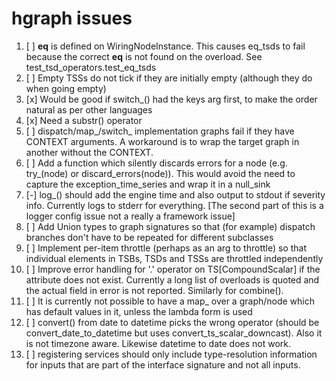 # hgraph issues

1. [ ] __eq__ is defined on WiringNodeInstance.  This causes eq_tsds to fail because the correct __eq__ is not found on the overload. See test_tsd_operators.test_eq_tsds
2. [ ] Empty TSSs do not tick if they are initially empty (although they do when going empty)
3. [x] Would be good if switch_() had the keys arg first, to make the order natural as per other languages
4. [x] Need a substr() operator
7. [ ] dispatch/map_/switch_ implementation graphs fail if they have CONTEXT arguments. A workaround is to wrap the target graph in another without the CONTEXT.
9. [ ] Add a function which silently discards errors for a node (e.g. try_(node) or discard_errors(node)). This would avoid the need to capture the exception_time_series and wrap it in a null_sink
10. [-] log_() should add the engine time and also output to stdout if severity info. Currently logs to stderr for everything. [The second part of this is a logger config issue not a really a framework issue]
11. [ ] Add Union types to graph signatures so that (for example) dispatch branches don't have to be repeated for different subclasses
12. [ ] Implement per-item throttle (perhaps as an arg to throttle) so that individual elements in TSBs, TSDs and TSSs are throttled independently
13. [ ] Improve error handling for '.' operator on TS[CompoundScalar] if the attribute does not exist.  Currently a long list of overloads is quoted and the actual field in error is not reported. Similarly for combine().
14. [ ] It is currently not possible to have a map_ over a graph/node which has default values in it, unless the lambda form is used
15. [ ] convert() from date to datetime picks the wrong operator (should be convert_date_to_datetime but uses convert_ts_scalar_downcast). Also it is not timezone aware. Likewise datetime to date does not work.
16. [ ] registering services should only include type-resolution information for inputs that are part of the interface signature and not all inputs.
